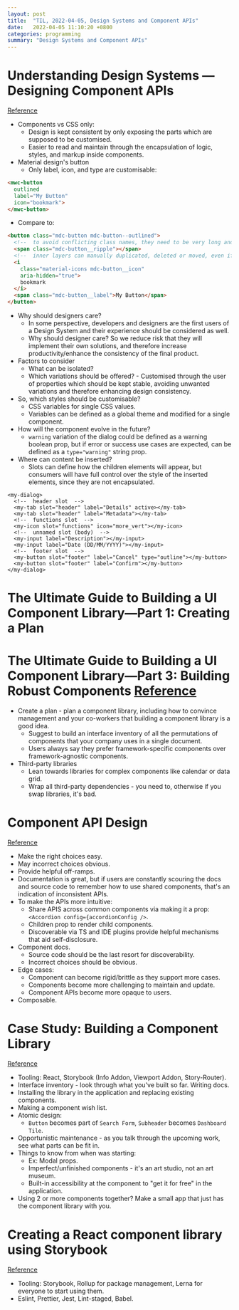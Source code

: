 ```yaml
---
layout: post
title:  "TIL, 2022-04-05, Design Systems and Component APIs"
date:   2022-04-05 11:10:20 +0800
categories: programming
summary: "Design Systems and Component APIs"
---
```


# Understanding Design Systems — Designing Component APIs
[Reference](https://javascript.plainenglish.io/design-systems-designing-component-apis-25dcf81d26f5)

- Components vs CSS only:
  - Design is kept consistent by only exposing the parts which are supposed to be customised.
  - Easier to read and maintain through the encapsulation of logic, styles, and markup inside components.
- Material design's button
  - Only label, icon, and type are customisable:

``` html
<mwc-button
  outlined
  label="My Button"
  icon="bookmark">
</mwc-button>
```

- Compare to:

``` html
<button class="mdc-button mdc-button--outlined">
  <!--  to avoid conflicting class names, they need to be very long and specific  -->
  <span class="mdc-button__ripple"></span>
  <!--  inner layers can manually duplicated, deleted or moved, even if it is unintended  -->
  <i
    class="material-icons mdc-button__icon"
    aria-hidden="true">
    bookmark
  </i>
  <span class="mdc-button__label">My Button</span>
</button>
```

- Why should designers care?
  - In some perspective, developers and designers are the first users of a Design System and their experience should be considered as well.
  - Why should designer care? So we reduce risk that they will implement their own solutions, and therefore increase productivity/enhance the consistency of the final product.
- Factors to consider
  - What can be isolated?
  - Which variations should be offered? - Customised through the user of properties which should be kept stable, avoiding unwanted variations and therefore enhancing design consistency.
- So, which styles should be customisable?
  - CSS variables for single CSS values.
  - Variables can be defined as a global theme and modified for a single component.
- How will the component evolve in the future?
  - `warning` variation of the dialog could be defined as a warning boolean prop, but if error or success use cases are expected, can be defined as a `type="warning"` string prop.
- Where can content be inserted?
  - Slots can define how the children elements will appear, but consumers will have full control over the style of the inserted elements, since they are not encapsulated.

```
<my-dialog>
  <!--  header slot  -->
  <my-tab slot="header" label="Details" active></my-tab>
  <my-tab slot="header" label="Metadata"></my-tab>
  <!--  functions slot  -->
  <my-icon slot="functions" icon="more_vert"></my-icon>
  <!--  unnamed slot (body)  -->
  <my-input label="Description"></my-input>
  <my-input label="Date (DD/MM/YYYY)"></my-input>
  <!--  footer slot  -->
  <my-button slot="footer" label="Cancel" type="outline"></my-button>
  <my-button slot="footer" label="Confirm"></my-button>
</my-dialog>
```

# The Ultimate Guide to Building a UI Component Library—Part 1: Creating a Plan
# The Ultimate Guide to Building a UI Component Library—Part 3: Building Robust Components [Reference](https://www.telerik.com/blogs/ultimate-guide-to-building-ui-component-library-part-3-components)

- Create a plan - plan a component library, including how to convince management and your co-workers that building a component library is a good idea.
  - Suggest to build an interface inventory of all the permutations of components that your company uses in a single document.
  - Users always say they prefer framework-specific components over framework-agnostic components.
- Third-party libraries
  - Lean towards libraries for complex components like calendar or data grid.
  - Wrap all third-party dependencies - you need to, otherwise if you swap libraries, it's bad.

# Component API Design
[Reference](https://alanbsmith.medium.com/component-api-design-3ff378458511)

- Make the right choices easy.
- May incorrect choices obvious.
- Provide helpful off-ramps.
- Documentation is great, but if users are constantly scouring the docs and source code to remember how to use shared components, that's an indication of inconsistent APIs.
- To make the APIs more intuitive:
  - Share APIS across common components via making it a prop: `<Accordion config={accordionConfig />`.
  - Children prop to render child components.
  - Discoverable via TS and IDE plugins provide helpful mechanisms that aid self-disclosure.
- Component docs.
  - Source code should be the last resort for discoverability.
  - Incorrect choices should be obvious.
- Edge cases:
  - Component can become rigid/brittle as they support more cases.
  - Components become more challenging to maintain and update.
  - Component APIs become more opaque to users.
- Composable.

# Case Study: Building a Component Library
[Reference](https://dev.to/kathryngrayson/case-study-building-a-component-library-e90)

- Tooling: React, Storybook (Info Addon, Viewport Addon, Story-Router).
- Interface inventory - look through what you've built so far. Writing docs.
- Installing the library in the application and replacing existing components.
- Making a component wish list.
- Atomic design:
  - `Button` becomes part of `Search Form`, `Subheader` becomes `Dashboard Tile`.
- Opportunistic maintenance - as you talk through the upcoming work, see what parts can be fit in.
- Things to know from when was starting:
  - Ex: Modal props.
  - Imperfect/unfinished components - it's an art studio, not an art museum.
  - Built-in accessibility at the component to "get it for free" in the application.
- Using 2 or more components together? Make a small app that just has the component library with you.

# Creating a React component library using Storybook
[Reference](https://medium.com/@BartWaardenburg/creating-a-react-component-library-using-storybook-e7c3fd105fd5)

- Tooling: Storybook, Rollup for package management, Lerna for everyone to start using them.
- Eslint, Prettier, Jest, Lint-staged, Babel.

